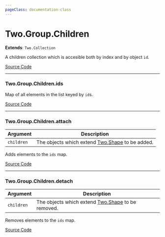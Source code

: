```yaml
---
pageClass: documentation-class
---
```


# Two.Group.Children


<div class="extends">

__Extends__: `Two.Collection`

</div>


A children collection which is accesible both by index and by object `id`.


<div class="meta">

  [Source Code](https://github.com/jonobr1/two.js/blob/dev/src/children.js#L5)

</div>







---

<div class="instance member ">

### Two.Group.Children.ids








<div class="properties">

Map of all elements in the list keyed by `id`s.

</div>








<div class="meta">

  [Source Code](https://github.com/jonobr1/two.js/blob/dev/src/children.js#L20)

</div>






</div>



---

<div class="instance function ">

### Two.Group.Children.attach










<div class="params">

| Argument | Description |
| ---- | ----------- |
|  `children`  | The objects which extend [Two.Shape](/documentation/shape) to be added. |
</div>




<div class="description">

Adds elements to the `ids` map.

</div>



<div class="meta">

  [Source Code](https://github.com/jonobr1/two.js/blob/dev/src/children.js#L41)

</div>






</div>



---

<div class="instance function ">

### Two.Group.Children.detach










<div class="params">

| Argument | Description |
| ---- | ----------- |
|  `children`  | The objects which extend [Two.Shape](/documentation/shape) to be removed. |
</div>




<div class="description">

Removes elements to the `ids` map.

</div>



<div class="meta">

  [Source Code](https://github.com/jonobr1/two.js/blob/dev/src/children.js#L57)

</div>






</div>


